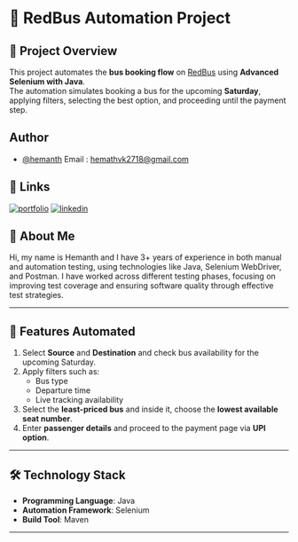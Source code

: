 # 🚌 RedBus Automation Project

## 📌 Project Overview
This project automates the **bus booking flow** on [RedBus](https://www.redbus.in/) using **Advanced Selenium with Java**.  
The automation simulates booking a bus for the upcoming **Saturday**, applying filters, selecting the best option, and proceeding until the payment step.  


## Author

- [@hemanth](https://github.com/Hemanthvk18)
Email : hemathvk2718@gmail.com


## 🔗 Links
[![portfolio](https://img.shields.io/badge/my_portfolio-000?style=for-the-badge&logo=ko-fi&logoColor=white)](https://katherineoelsner.com/)
[![linkedin](https://img.shields.io/badge/linkedin-0A66C2?style=for-the-badge&logo=linkedin&logoColor=white)](https://www.linkedin.com/in/hemanth-v-283682202/)



## 📌 About Me
Hi, my name is Hemanth and I have 3+ years of experience in both manual and automation testing, using technologies like Java, Selenium WebDriver, and Postman. I have worked across different testing phases, focusing on improving test coverage and ensuring software quality through effective test strategies.

---

## 🚀 Features Automated
1. Select **Source** and **Destination** and check bus availability for the upcoming Saturday.  
2. Apply filters such as:  
   - Bus type  
   - Departure time  
   - Live tracking availability  
3. Select the **least-priced bus** and inside it, choose the **lowest available seat number**.  
4. Enter **passenger details** and proceed to the payment page via **UPI option**.  

---
## 🛠️ Technology Stack
- **Programming Language**: Java  
- **Automation Framework**: Selenium  
- **Build Tool**: Maven  

---
